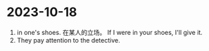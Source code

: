 # 2023-10-18

1. in one's shoes. 在某人的立场。  If I were in your shoes, I'll give it.
2. They pay attention to the detective.
